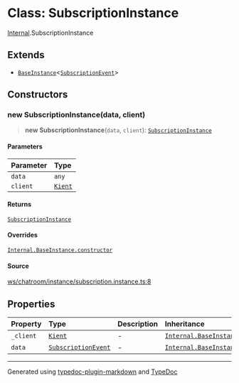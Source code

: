 # Class: SubscriptionInstance

[Internal](../index.md).SubscriptionInstance

## Extends

- [`BaseInstance`](BaseInstance.md)\<[`SubscriptionEvent`](../interfaces/SubscriptionEvent.md)\>

## Constructors

### new SubscriptionInstance(data, client)

> **new SubscriptionInstance**(`data`, `client`): [`SubscriptionInstance`](SubscriptionInstance.md)

#### Parameters

| Parameter | Type |
| :------ | :------ |
| `data` | `any` |
| `client` | [`Kient`](../../classes/Kient.md) |

#### Returns

[`SubscriptionInstance`](SubscriptionInstance.md)

#### Overrides

[`Internal.BaseInstance.constructor`](BaseInstance.md#constructors)

#### Source

[ws/chatroom/instance/subscription.instance.ts:8](https://github.com/zSoulweaver/kient/blob/cb3a38e/src/ws/chatroom/instance/subscription.instance.ts#L8)

## Properties

| Property | Type | Description | Inheritance | Source |
| :------ | :------ | :------ | :------ | :------ |
| `_client` | [`Kient`](../../classes/Kient.md) | - | [`Internal.BaseInstance._client`](BaseInstance.md) | [utils/instance.base.ts:4](https://github.com/zSoulweaver/kient/blob/cb3a38e/src/utils/instance.base.ts#L4) |
| `data` | [`SubscriptionEvent`](../interfaces/SubscriptionEvent.md) | - | [`Internal.BaseInstance.data`](BaseInstance.md) | [utils/instance.base.ts:5](https://github.com/zSoulweaver/kient/blob/cb3a38e/src/utils/instance.base.ts#L5) |

***

Generated using [typedoc-plugin-markdown](https://www.npmjs.com/package/typedoc-plugin-markdown) and [TypeDoc](https://typedoc.org/)
